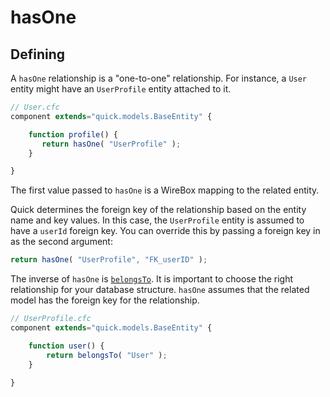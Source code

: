 # hasOne

## Defining

A `hasOne` relationship is a "one-to-one" relationship. For instance, a `User` entity might have an `UserProfile` entity attached to it.

```javascript
// User.cfc
component extends="quick.models.BaseEntity" {

    function profile() {
       return hasOne( "UserProfile" );
    }

}
```

The first value passed to `hasOne` is a WireBox mapping to the related entity.

Quick determines the foreign key of the relationship based on the entity name and key values. In this case, the `UserProfile` entity is assumed to have a `userId` foreign key. You can override this by passing a foreign key in as the second argument:

```javascript
return hasOne( "UserProfile", "FK_userID" );
```

The inverse of `hasOne` is [`belongsTo`](belongsto.md). It is important to choose the right relationship for your database structure. `hasOne` assumes that the related model has the foreign key for the relationship.

```javascript
// UserProfile.cfc
component extends="quick.models.BaseEntity" {

    function user() {
        return belongsTo( "User" );
    }

}
```

